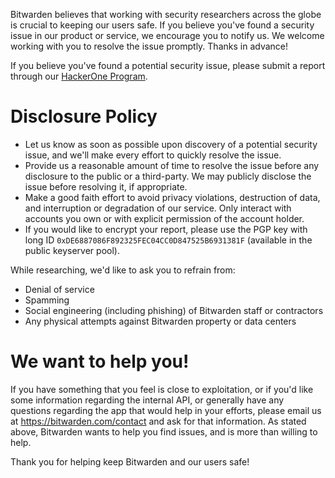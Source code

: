 Bitwarden believes that working with security researchers across the globe is crucial to keeping our users safe. If you believe you've found a security issue in our product or service, we encourage you to notify us. We welcome working with you to resolve the issue promptly. Thanks in advance!

If you believe you've found a potential security issue, please submit a report through our [HackerOne Program](https://hackerone.com/bitwarden/).

# Disclosure Policy

- Let us know as soon as possible upon discovery of a potential security issue, and we'll make every effort to quickly resolve the issue.
- Provide us a reasonable amount of time to resolve the issue before any disclosure to the public or a third-party. We may publicly disclose the issue before resolving it, if appropriate. 
- Make a good faith effort to avoid privacy violations, destruction of data, and interruption or degradation of our service. Only interact with accounts you own or with explicit permission of the account holder.
- If you would like to encrypt your report, please use the PGP key with long ID `0xDE6887086F892325FEC04CC0D847525B6931381F` (available in the public keyserver pool).

While researching, we'd like to ask you to refrain from:

- Denial of service
- Spamming
- Social engineering (including phishing) of Bitwarden staff or contractors
- Any physical attempts against Bitwarden property or data centers

# We want to help you!

If you have something that you feel is close to exploitation, or if you'd like some information regarding the internal API, or generally have any questions regarding the app that would help in your efforts, please email us at https://bitwarden.com/contact and ask for that information. As stated above, Bitwarden wants to help you find issues, and is more than willing to help.

Thank you for helping keep Bitwarden and our users safe!
